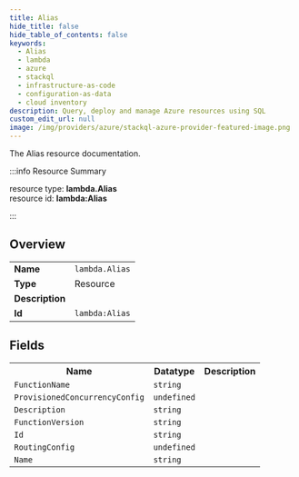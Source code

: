 ```yaml
---
title: Alias
hide_title: false
hide_table_of_contents: false
keywords:
  - Alias
  - lambda
  - azure
  - stackql
  - infrastructure-as-code
  - configuration-as-data
  - cloud inventory
description: Query, deploy and manage Azure resources using SQL
custom_edit_url: null
image: /img/providers/azure/stackql-azure-provider-featured-image.png
---
```

The Alias resource documentation.

:::info Resource Summary

<div class="row">
<div class="providerDocColumn">
<span>resource type:&nbsp;<b>lambda.Alias</b></span><br />
<span>resource id:&nbsp;<b>lambda:Alias</b></span><br />
</div>
</div>

:::

## Overview
<table><tbody>
<tr><td><b>Name</b></td><td><code>lambda.Alias</code></td></tr>
<tr><td><b>Type</b></td><td>Resource</td></tr>
<tr><td><b>Description</b></td><td></td></tr>
<tr><td><b>Id</b></td><td><code>lambda:Alias</code></td></tr>
</tbody></table>

## Fields
<table><tbody>
<tr><th>Name</th><th>Datatype</th><th>Description</th></tr>
<tr><td><code>FunctionName</code></td><td><code>string</code></td><td></td></tr><tr><td><code>ProvisionedConcurrencyConfig</code></td><td><code>undefined</code></td><td></td></tr><tr><td><code>Description</code></td><td><code>string</code></td><td></td></tr><tr><td><code>FunctionVersion</code></td><td><code>string</code></td><td></td></tr><tr><td><code>Id</code></td><td><code>string</code></td><td></td></tr><tr><td><code>RoutingConfig</code></td><td><code>undefined</code></td><td></td></tr><tr><td><code>Name</code></td><td><code>string</code></td><td></td></tr>
</tbody></table>